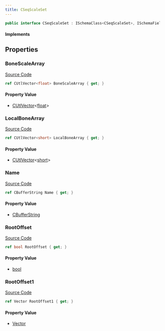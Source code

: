 ```yaml
---
title: CSeqScaleSet
---
```


```csharp
public interface CSeqScaleSet : ISchemaClass<CSeqScaleSet>, ISchemaField, ISchemaClass, INativeHandle
```

#### Implements

## Properties

### BoneScaleArray

[Source Code](https://github.com/swiftly-solution/swiftlys2/blob/main/managed/src/SwiftlyS2.Generated/Schemas/Interfaces/CSeqScaleSet.cs#L25)

```csharp
ref CUtlVector<float> BoneScaleArray { get; }
```

#### Property Value

- [CUtlVector](/docs/api/-1)<[float](https://learn.microsoft.com/dotnet/api/system.single)>

### LocalBoneArray

[Source Code](https://github.com/swiftly-solution/swiftlys2/blob/main/managed/src/SwiftlyS2.Generated/Schemas/Interfaces/CSeqScaleSet.cs#L23)

```csharp
ref CUtlVector<short> LocalBoneArray { get; }
```

#### Property Value

- [CUtlVector](/docs/api/-1)<[short](https://learn.microsoft.com/dotnet/api/system.int16)>

### Name

[Source Code](https://github.com/swiftly-solution/swiftlys2/blob/main/managed/src/SwiftlyS2.Generated/Schemas/Interfaces/CSeqScaleSet.cs#L17)

```csharp
ref CBufferString Name { get; }
```

#### Property Value

- [CBufferString](/docs/api/shared/natives/cbufferstring)

### RootOffset

[Source Code](https://github.com/swiftly-solution/swiftlys2/blob/main/managed/src/SwiftlyS2.Generated/Schemas/Interfaces/CSeqScaleSet.cs#L19)

```csharp
ref bool RootOffset { get; }
```

#### Property Value

- [bool](https://learn.microsoft.com/dotnet/api/system.boolean)

### RootOffset1

[Source Code](https://github.com/swiftly-solution/swiftlys2/blob/main/managed/src/SwiftlyS2.Generated/Schemas/Interfaces/CSeqScaleSet.cs#L21)

```csharp
ref Vector RootOffset1 { get; }
```

#### Property Value

- [Vector](/docs/api/shared/natives/vector)

